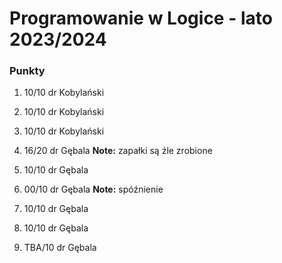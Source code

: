 # Programowanie w Logice - lato 2023/2024

### Punkty
1.  10/10 dr Kobylański

2.  10/10 dr Kobylański

3.  10/10 dr Kobylański

4.  16/20 dr Gębala **Note:** zapałki są źle zrobione 

5.  10/10 dr Gębala

6.  00/10 dr Gębala **Note:** spóźnienie

7.  10/10 dr Gębala

8.  10/10 dr Gębala

9.  TBA/10 dr Gębala